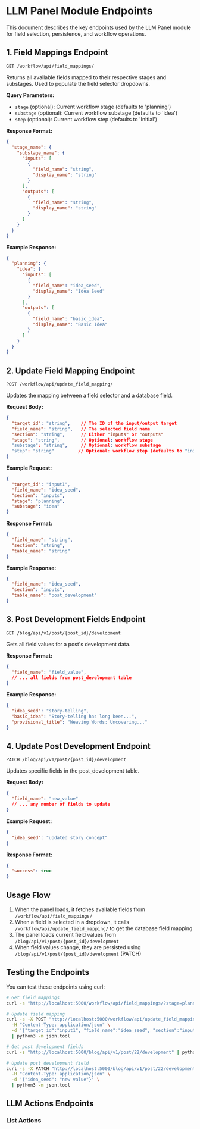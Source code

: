 # LLM Panel Module Endpoints

This document describes the key endpoints used by the LLM Panel module for field selection, persistence, and workflow operations.

## 1. Field Mappings Endpoint

```http
GET /workflow/api/field_mappings/
```

Returns all available fields mapped to their respective stages and substages. Used to populate the field selector dropdowns.

**Query Parameters:**
- `stage` (optional): Current workflow stage (defaults to 'planning')
- `substage` (optional): Current workflow substage (defaults to 'idea')
- `step` (optional): Current workflow step (defaults to 'Initial')

**Response Format:**
```json
{
  "stage_name": {
    "substage_name": {
      "inputs": [
        {
          "field_name": "string",
          "display_name": "string"
        }
      ],
      "outputs": [
        {
          "field_name": "string",
          "display_name": "string"
        }
      ]
    }
  }
}
```

**Example Response:**
```json
{
  "planning": {
    "idea": {
      "inputs": [
        {
          "field_name": "idea_seed",
          "display_name": "Idea Seed"
        }
      ],
      "outputs": [
        {
          "field_name": "basic_idea",
          "display_name": "Basic Idea"
        }
      ]
    }
  }
}
```

## 2. Update Field Mapping Endpoint

```http
POST /workflow/api/update_field_mapping/
```

Updates the mapping between a field selector and a database field.

**Request Body:**
```json
{
  "target_id": "string",    // The ID of the input/output target
  "field_name": "string",   // The selected field name
  "section": "string",      // Either "inputs" or "outputs"
  "stage": "string",        // Optional: workflow stage
  "substage": "string",     // Optional: workflow substage
  "step": "string"         // Optional: workflow step (defaults to "initial")
}
```

**Example Request:**
```json
{
  "target_id": "input1",
  "field_name": "idea_seed",
  "section": "inputs",
  "stage": "planning",
  "substage": "idea"
}
```

**Response Format:**
```json
{
  "field_name": "string",
  "section": "string",
  "table_name": "string"
}
```

**Example Response:**
```json
{
  "field_name": "idea_seed",
  "section": "inputs",
  "table_name": "post_development"
}
```

## 3. Post Development Fields Endpoint

```http
GET /blog/api/v1/post/{post_id}/development
```

Gets all field values for a post's development data.

**Response Format:**
```json
{
  "field_name": "field_value",
  // ... all fields from post_development table
}
```

**Example Response:**
```json
{
  "idea_seed": "story-telling",
  "basic_idea": "Story-telling has long been...",
  "provisional_title": "Weaving Words: Uncovering..."
}
```

## 4. Update Post Development Endpoint

```http
PATCH /blog/api/v1/post/{post_id}/development
```

Updates specific fields in the post_development table.

**Request Body:**
```json
{
  "field_name": "new_value"
  // ... any number of fields to update
}
```

**Example Request:**
```json
{
  "idea_seed": "updated story concept"
}
```

**Response Format:**
```json
{
  "success": true
}
```

## Usage Flow

1. When the panel loads, it fetches available fields from `/workflow/api/field_mappings/`
2. When a field is selected in a dropdown, it calls `/workflow/api/update_field_mapping/` to get the database field mapping
3. The panel loads current field values from `/blog/api/v1/post/{post_id}/development`
4. When field values change, they are persisted using `/blog/api/v1/post/{post_id}/development` (PATCH)

## Testing the Endpoints

You can test these endpoints using curl:

```bash
# Get field mappings
curl -s "http://localhost:5000/workflow/api/field_mappings/?stage=planning&substage=idea" | python3 -m json.tool

# Update field mapping
curl -s -X POST "http://localhost:5000/workflow/api/update_field_mapping/" \
  -H "Content-Type: application/json" \
  -d '{"target_id":"input1", "field_name":"idea_seed", "section":"inputs", "stage":"planning", "substage":"idea"}' \
  | python3 -m json.tool

# Get post development fields
curl -s "http://localhost:5000/blog/api/v1/post/22/development" | python3 -m json.tool

# Update post development field
curl -s -X PATCH "http://localhost:5000/blog/api/v1/post/22/development" \
  -H "Content-Type: application/json" \
  -d '{"idea_seed": "new value"}' \
  | python3 -m json.tool
```

## LLM Actions Endpoints

### List Actions
```